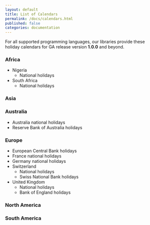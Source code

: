 ```yaml
---
layout: default
title: List of Calendars
permalink: /docs/calendars.html
published: false
categories: documentation
---
```

For all supported programming languages, our libraries provide these holiday
calendars for GA release version **1.0.0** and beyond.

### Africa
* Nigeria
  * National holidays
* South Africa
  * National holidays

### Asia

### Australia
* Australia national holidays
* Reserve Bank of Australia holidays

### Europe
* European Central Bank holidays
* France national holidays
* Germany national holidays
* Switzerland
  * National holidays
  * Swiss National Bank holidays
* United Kingdom
  * National holidays
  * Bank of England holidays

### North America

### South America
